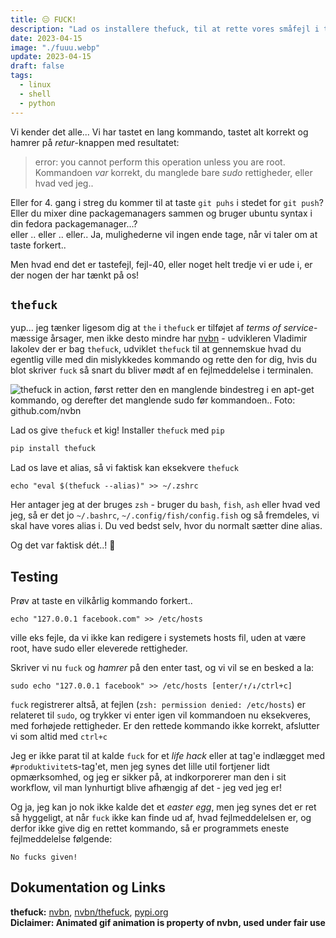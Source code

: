 ```yaml
---
title: 😑 FUCK!
description: "Lad os installere thefuck, til at rette vores småfejl i terminalen...!"
date: 2023-04-15
image: "./fuuu.webp"
update: 2023-04-15
draft: false
tags:
  - linux
  - shell
  - python
---
```


Vi kender det alle... Vi har tastet en lang kommando, tastet alt korrekt og hamrer på _retur_-knappen med resultatet:

> error: you cannot perform this operation unless you are root.
> Kommandoen _var_ korrekt, du manglede bare _sudo_ rettigheder, eller hvad ved jeg..

Eller for 4. gang i streg du kommer til at taste `git puhs` i stedet for `git push`?  
Eller du mixer dine packagemanagers sammen og bruger ubuntu syntax i din fedora packagemanager...?  
eller .. eller .. eller.. Ja, mulighederne vil ingen ende tage, når vi taler om at taste forkert..

Men hvad end det er tastefejl, fejl-40, eller noget helt tredje vi er ude i, er der nogen der har tænkt på os!

## `thefuck`

yup... jeg tænker ligesom dig at `the` i `thefuck` er tilføjet af _terms of service_-mæssige årsager, men ikke desto mindre har [nvbn](https://github.com/nvbn) - udvikleren Vladimir Iakolev der er bag `thefuck`, udviklet `thefuck` til at gennemskue hvad du egentlig ville med din mislykkedes kommando og rette den for dig, hvis du blot skriver `fuck` så snart du bliver mødt af en fejlmeddelelse i terminalen.

![thefuck in action, først retter den en manglende bindestreg i en apt-get kommando, og derefter det manglende sudo før kommandoen.. Foto: github.com/nvbn](https://warehouse-camo.ingress.cmh1.psfhosted.org/5eabaddf9fa1f4e6a67150ff47ed45dcae8d288e/68747470733a2f2f7261772e67697468756275736572636f6e74656e742e636f6d2f6e76626e2f7468656675636b2f6d61737465722f6578616d706c652e676966)

Lad os give `thefuck` et kig! Installer `thefuck` med `pip`

```python
pip install thefuck
```

Lad os lave et alias, så vi faktisk kan eksekvere `thefuck`

```shell
echo "eval $(thefuck --alias)" >> ~/.zshrc
```

Her antager jeg at der bruges `zsh` - bruger du `bash`, `fish`, `ash` eller hvad ved jeg, så er det jo `~/.bashrc`, `~/.config/fish/config.fish` og så fremdeles, vi skal have vores alias i. Du ved bedst selv, hvor du normalt sætter dine alias.

Og det var faktisk dét..! 🤷

## Testing

Prøv at taste en vilkårlig kommando forkert..

```shell
echo "127.0.0.1 facebook.com" >> /etc/hosts
```

ville eks fejle, da vi ikke kan redigere i systemets hosts fil, uden at være root, have sudo eller eleverede rettigheder.

Skriver vi nu `fuck` og _hamrer_ på den enter tast, og vi vil se en besked a la:

```shell
sudo echo "127.0.0.1 facebook" >> /etc/hosts [enter/↑/↓/ctrl+c]
```

`fuck` registrerer altså, at fejlen (`zsh: permission denied: /etc/hosts`) er relateret til `sudo`, og trykker vi enter igen vil kommandoen nu eksekveres, med forhøjede rettigheder. Er den rettede kommando ikke korrekt, afslutter vi som altid med `ctrl+c`

Jeg er ikke parat til at kalde `fuck` for et _life hack_ eller at tag'e indlægget med `#produktivitet`s-tag'et, men jeg synes det lille util fortjener lidt opmærksomhed, og jeg er sikker på, at indkorporerer man den i sit workflow, vil man lynhurtigt blive afhængig af det - jeg ved jeg er!

Og ja, jeg kan jo nok ikke kalde det et _easter egg_, men jeg synes det er ret så hyggeligt, at når `fuck` ikke kan finde ud af, hvad fejlmeddelelsen er, og derfor ikke give dig en rettet kommando, så er programmets eneste fejlmeddelelse følgende:

```shell
No fucks given!
```

## Dokumentation og Links

**thefuck:** [nvbn](https://github.com/nvbn), [nvbn/thefuck](https://github.com/nvbn/thefuck), [pypi.org](https://pypi.org/project/thefuck/)  
**Diclaimer: Animated gif animation is property of nvbn, used under fair use**
